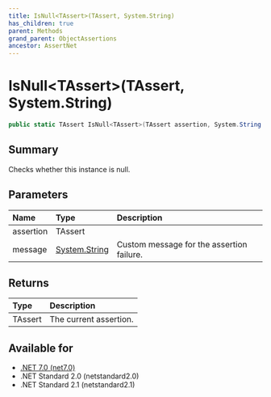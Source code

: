 ```yaml
---
title: IsNull<TAssert>(TAssert, System.String)
has_children: true
parent: Methods
grand_parent: ObjectAssertions
ancestor: AssertNet
---
```

# IsNull&lt;TAssert&gt;(TAssert, System.String)

```csharp
public static TAssert IsNull<TAssert>(TAssert assertion, System.String message);
```

## Summary
Checks whether this instance is null.

## Parameters
| Name      | Type                                                                        | Description                               |
|:----------|:----------------------------------------------------------------------------|:------------------------------------------|
| assertion | TAssert                                                                     |                                           |
| message   | [System.String](https://learn.microsoft.com/en-us/dotnet/api/system.string) | Custom message for the assertion failure. |


## Returns
| Type    | Description            |
|:--------|:-----------------------|
| TAssert | The current assertion. |

## Available for
- [.NET 7.0 (net7.0)](https://versionsof.net/core/7.0/)
- .NET Standard 2.0 (netstandard2.0)
- .NET Standard 2.1 (netstandard2.1)

